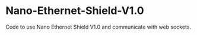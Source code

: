 # Nano-Ethernet-Shield-V1.0
Code to use Nano Ethernet Shield V1.0 and communicate with web sockets.
